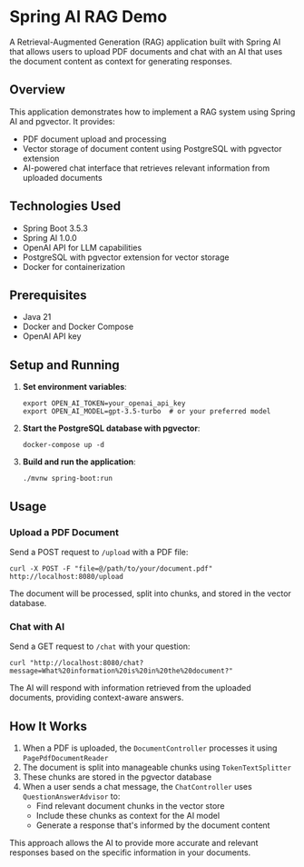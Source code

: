 # Spring AI RAG Demo

A Retrieval-Augmented Generation (RAG) application built with Spring AI that allows users to upload PDF documents and chat with an AI that uses the document content as context for generating responses.

## Overview

This application demonstrates how to implement a RAG system using Spring AI and pgvector. It provides:

- PDF document upload and processing
- Vector storage of document content using PostgreSQL with pgvector extension
- AI-powered chat interface that retrieves relevant information from uploaded documents

## Technologies Used

- Spring Boot 3.5.3
- Spring AI 1.0.0
- OpenAI API for LLM capabilities
- PostgreSQL with pgvector extension for vector storage
- Docker for containerization

## Prerequisites

- Java 21
- Docker and Docker Compose
- OpenAI API key

## Setup and Running

1. **Set environment variables**:
   ```
   export OPEN_AI_TOKEN=your_openai_api_key
   export OPEN_AI_MODEL=gpt-3.5-turbo  # or your preferred model
   ```

2. **Start the PostgreSQL database with pgvector**:
   ```
   docker-compose up -d
   ```

3. **Build and run the application**:
   ```
   ./mvnw spring-boot:run
   ```

## Usage

### Upload a PDF Document

Send a POST request to `/upload` with a PDF file:

```
curl -X POST -F "file=@/path/to/your/document.pdf" http://localhost:8080/upload
```

The document will be processed, split into chunks, and stored in the vector database.

### Chat with AI

Send a GET request to `/chat` with your question:

```
curl "http://localhost:8080/chat?message=What%20information%20is%20in%20the%20document?"
```

The AI will respond with information retrieved from the uploaded documents, providing context-aware answers.

## How It Works

1. When a PDF is uploaded, the `DocumentController` processes it using `PagePdfDocumentReader`
2. The document is split into manageable chunks using `TokenTextSplitter`
3. These chunks are stored in the pgvector database
4. When a user sends a chat message, the `ChatController` uses `QuestionAnswerAdvisor` to:
    - Find relevant document chunks in the vector store
    - Include these chunks as context for the AI model
    - Generate a response that's informed by the document content

This approach allows the AI to provide more accurate and relevant responses based on the specific information in your documents.